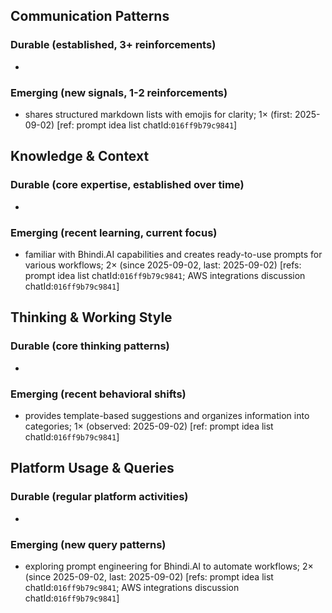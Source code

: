 ## Communication Patterns
### Durable (established, 3+ reinforcements)
- 

### Emerging (new signals, 1-2 reinforcements)
- shares structured markdown lists with emojis for clarity; 1× (first: 2025-09-02) [ref: prompt idea list chatId:`016ff9b79c9841`]

## Knowledge & Context
### Durable (core expertise, established over time)
- 

### Emerging (recent learning, current focus)
- familiar with Bhindi.AI capabilities and creates ready-to-use prompts for various workflows; 2× (since 2025-09-02, last: 2025-09-02) [refs: prompt idea list chatId:`016ff9b79c9841`; AWS integrations discussion chatId:`016ff9b79c9841`]

## Thinking & Working Style
### Durable (core thinking patterns)
- 

### Emerging (recent behavioral shifts)
- provides template-based suggestions and organizes information into categories; 1× (observed: 2025-09-02) [ref: prompt idea list chatId:`016ff9b79c9841`]

## Platform Usage & Queries
### Durable (regular platform activities)
- 

### Emerging (new query patterns)
- exploring prompt engineering for Bhindi.AI to automate workflows; 2× (since 2025-09-02, last: 2025-09-02) [refs: prompt idea list chatId:`016ff9b79c9841`; AWS integrations discussion chatId:`016ff9b79c9841`]